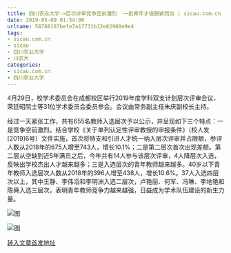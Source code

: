 ```yaml
---
title: 四川农业大学->层次评审竞争空前激烈  一批青年才俊脱颖而出 | sicau.com.cn
date: 2019-05-09 01:54:06
urlname: 58768187befe7a17731b12e82980e9e4
tags: 
- sicau.com.cn
- sicau
- 四川农业大学
- 川农大
categories:
- sicau.com.cn
- 四川农业大学
---
```



4月29日，校学术委员会在成都校区举行2019年度学科双支计划层次评审会议，荣廷昭院士等31位学术委员会委员参会。会议由常务副主任朱庆副校长主持。

经过一天紧张工作，共有655名教师入选层次予以公示，并呈现如下三个特点：一是竞争空前激烈。结合学校《关于单列认定性评审教授的申报条件》（校人发[2019]6号）文件实施，首次将特支和引进人才统一纳入层次评审并占限额，参评人数从2018年的675人增至743人，增长10.1%；二是第二层次首次出现差额。第二层从空缺到近5年满员之后，今年共有14人参与该层次评审，4人降层次入选，反映出学校杰出人才越来越多；三是入选层次的青年教师越来越多。40岁以下青年教师入选层次人数从2018年的396人增至438人，增长10.6%。37人入选四层次以上，其中王静、李伟滔和李明洲入选二层次，卢艳丽、何军、冯琳、李地艳和陈舜入选三层次，表明青年教师竞争力越来越强，日益成为学术队伍建设的新生力量。



![图](https://news.sicau.edu.cn/__local/8/79/E3/501B42E1216B8E75A67E7879E13_B08AA750_97A1.jpg)

![图](https://news.sicau.edu.cn/__local/4/11/5D/F8AC778BE3C8AFDD1BC58FB591B_400EA132_990A.jpg)

[转入文章首发地址](https://news.sicau.edu.cn/info/1135/51011.htm)
